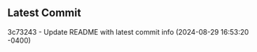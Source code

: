 
## Latest Commit
3c73243 - Update README with latest commit info (2024-08-29 16:53:20 -0400) <Yunxi-Zhou>
